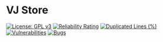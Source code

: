 # VJ Store

[![License: GPL v3](https://img.shields.io/badge/License-GPLv3-5033C3.svg)](https://www.gnu.org/licenses/gpl-3.0)
[![Reliability Rating](https://sonarcloud.io/api/project_badges/measure?project=veidzj_vj-store&metric=reliability_rating)](https://sonarcloud.io/summary/new_code?id=veidzj_vj-store)
[![Duplicated Lines (%)](https://sonarcloud.io/api/project_badges/measure?project=veidzj_vj-store&metric=duplicated_lines_density)](https://sonarcloud.io/summary/new_code?id=veidzj_vj-store)
[![Vulnerabilities](https://sonarcloud.io/api/project_badges/measure?project=veidzj_vj-store&metric=vulnerabilities)](https://sonarcloud.io/summary/new_code?id=veidzj_vj-store)
[![Bugs](https://sonarcloud.io/api/project_badges/measure?project=veidzj_vj-store&metric=bugs)](https://sonarcloud.io/summary/new_code?id=veidzj_vj-store)
